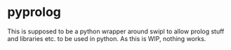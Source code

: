 pyprolog
========

This is supposed to be a python wrapper around swipl to allow prolog stuff and
libraries etc. to be used in python. As this is WIP, nothing works.
